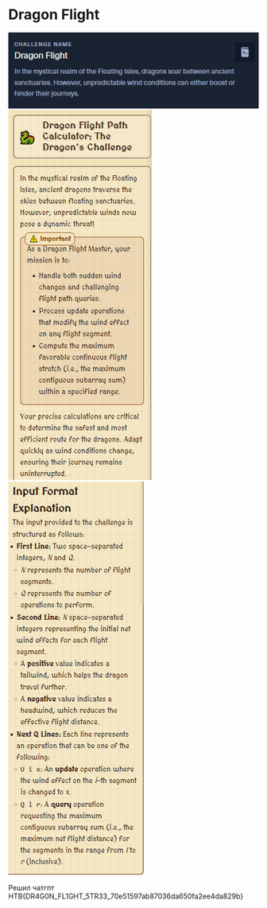# Dragon Flight

![img_39.png](task%2Fimg_39.png)\
![img_40.png](task%2Fimg_40.png)\
![img_41.png](task%2Fimg_41.png)

Решил чатгпт\
HTB{DR4G0N_FL1GHT_5TR33_70e51597ab87036da650fa2ee4da829b}